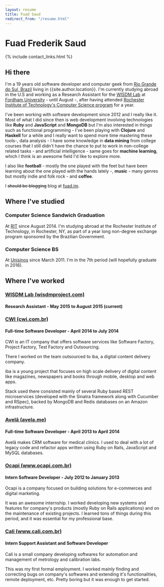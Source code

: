 ```yaml
---
layout: resume
title: Fuad Saud
redirect_from: "/resume.html"
---
```


# Fuad Frederik Saud

{% include contact_links.html %}

## Hi there

I'm a 19 years old software developer and computer geek from
[Rio Grande do Sul, Brazil](https://en.wikipedia.org/wiki/Rio_Grande_do_Sul)
living in {{site.author.location}}. I'm currently studying abroad in the
U.S and working as a Research Assistant for the [WISDM Lab](//wisdmproject.com)
at [Fordham University](//fordham.edu) - until August -, after having attended
[Rochester Institute of Technology's Computer Science program](//cs.rit.edu)
for a year.

I've been working with software development since 2012 and I really like it.
Most of what I did since then is web development involving technologies like
**Ruby** and **JavaScript** and **MongoDB** but I'm also interested in things
such as functional programming - I've been playing with **Clojure** and
**Haskell** for a while and I really want to spend more time mastering these
tools-, data analysis - I have some knowledge in **data mining** from college
courses that I still didn't have the chance to put to work in non-college
related tasks - and artificial intelligence - same goes for **machine
learning**, which I think is an awesome field I'd like to explore more.

I also like **football** - mostly the one played with the feet but have been
learning about the one played with the hands lately -, **music** - many genres but
mostly indie and folk rock - and **coffee**.

I <del>should be blogging</del> blog at [fuad.im](//fuad.im).

## Where I've studied

### **Computer Science Sandwich Graduation**

At [RIT](//rit.edu) since August 2014. I'm studying abroad at the Rochester
Institute of Technology, in Rochester, NY, as part of a year long
non-degree exchange program sponsored by the Brazilian Government.

### **Computer Science BS**

At [Unisinos](//unisinos.br/global/en/) since March 2011. I'm in the 7th period
(will hopefully graduate in 2016).

## Where I've worked

### [WISDM Lab (wisdmproject.com)](//wisdmproject.com)

#### Research Assistant - May 2015 to August 2015 (current)

### [CWI (cwi.com.br)](//cwi.com.br)

#### Full-time Software Developer - April 2014 to July 2014

CWI is an IT company that offers software services like Software Factory,
Project Factory, Test Factory and Outsourcing.

There I worked on the team outsourced to iba, a digital content delivery
company.

iba is a young project that focuses on high scale delivery of digital
content like magazines, newspapers and books through mobile, desktop and web
apps.

Stack used there consisted mainly of several Ruby based REST microservices
(developed with the Sinatra framework along with Cucumber and RSpec), backed by
MongoDB and Redis databases on an Amazon infrastructure.

### [Avelã (avela.me)](//avela.me)

#### Full-time Software Developer - April 2013 to April 2014

Avelã makes CRM software for medical clinics. I used to deal with a lot of
legacy code and refactor apps written using Ruby on Rails, JavaScript and MySQL
databases.

### [Ocapi (www.ocapi.com.br)](//www.ocapi.com.br)

#### Intern Software Developer - July 2012 to January 2013

Ocapi is a company focused on building solutions for e-commerces and digital
marketing.

It was an awesome internship. I worked developing new systems and features for
company's products (mostly Ruby on Rails applications) and on the maintenance
of existing projects. I learned tons of things during this period, and it was
essential for my professional base.

### [Cali (www.cali.com.br)](//www.cali.com.br)

#### Intern Support Assistant and Software Developer

Cali is a small company developing softwares for automation and management of
metrology and calibration labs.

This was my first formal employment. I worked mainly finding and correcting bugs
on company's softwares and extending it's functionalities, remote deployment,
etc. Pretty boring but it was enough to get started.
